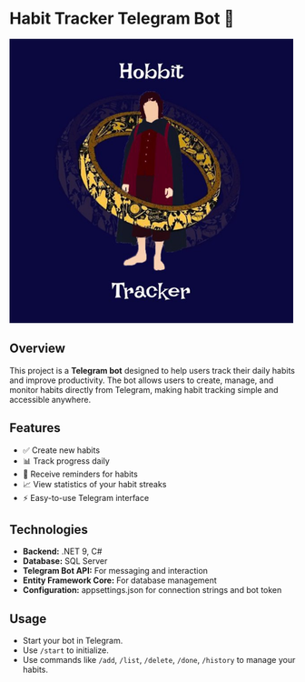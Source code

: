 # Habit Tracker Telegram Bot 🤖

<img src="image/photo_2025-09-17_22-52-40.jpg" alt="Habit Tracker" width="500" height="500"/>

## Overview
This project is a **Telegram bot** designed to help users track their daily habits and improve productivity. The bot allows users to create, manage, and monitor habits directly from Telegram, making habit tracking simple and accessible anywhere.

## Features
- ✅ Create new habits
- 📊 Track progress daily
- 🔔 Receive reminders for habits
- 📈 View statistics of your habit streaks
- ⚡ Easy-to-use Telegram interface

## Technologies
- **Backend:** .NET 9, C#
- **Database:** SQL Server
- **Telegram Bot API:** For messaging and interaction
- **Entity Framework Core:** For database management
- **Configuration:** appsettings.json for connection strings and bot token

## Usage
- Start your bot in Telegram.
- Use `/start` to initialize.
- Use commands like `/add`, `/list`, `/delete`, `/done`, `/history` to manage your habits.
